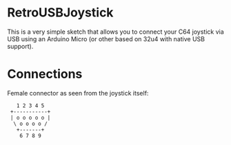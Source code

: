 # RetroUSBJoystick

This is a very simple sketch that allows you to connect your C64 joystick via USB using an Arduino Micro (or other based on 32u4 with native USB support).

# Connections


Female connector as seen from the joystick itself:

```
   1 2 3 4 5      
 +-----------+    
 | o o o o o |   
  \ o o o o /   
   +-------+
    6 7 8 9

```




